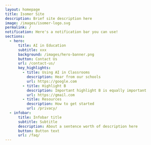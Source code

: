 ```yaml
---
layout: homepage
title: Isomer Site
description: Brief site description here
image: /images/isomer-logo.svg
permalink: /
notification: Here's a notification bar you can use!
sections:
  - hero:
      title: AI in Education
      subtitle: xxx
      background: /images/hero-banner.png
      button: Contact Us
      url: /contact-us/
      key_highlights:
        - title: Using AI in Classrooms
          description: Hear from our schools
          url: https://google.com
        - title: Highlight B
          description: Important highlight B is equally important
          url: https://gmail.com
        - title: Resources
          description: How to get started
          url: /privacy/
  - infobar:
      title: Infobar title
      subtitle: Subtitle
      description: About a sentence worth of description here
      button: Button text
      url: /faq/
---
```


